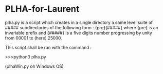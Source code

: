 # PLHA-for-Laurent

plha.py is a script which creates in a single directory a same level suite of ##### subdirectories of the following form :
{pre}{#####} where {pre} is an invariable prefix and {#####} is a five digits number progressing
by unity from 00001 to (here) 25000.

This script shall be ran with the command :

\>>>python3 plha.py

(plhaWin.py on Windows OS)
